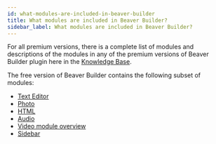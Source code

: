 ```yaml
---
id: what-modules-are-included-in-beaver-builder
title: What modules are included in Beaver Builder?
sidebar_label: What modules are included in Beaver Builder?
---
```


For all premium versions, there is a complete list of modules and descriptions
of the modules in any of the premium versions of Beaver Builder plugin here in
the [Knowledge Base](/beaver-builder/layouts/modules/module-overview.md).

The free version of Beaver Builder contains the following subset of modules:

  * [Text Editor](/beaver-builder/layouts/modules/text-editor/text.md)
  * [Photo](/beaver-builder/layouts/modules/photo/photo.md)
  * [HTML](/beaver-builder/layouts/modules/html.md)
  * [Audio](/beaver-builder/layouts/modules/audio.md)
  * [Video module overview](/beaver-builder/layouts/modules/video/video.md)
  * [Sidebar](/beaver-builder/layouts/modules/sidebar.md)
